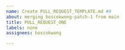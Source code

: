```yaml
---
name: Create PULL_REQUEST_TEMPLATE.md #9
about: merging boscokwong-patch-1 from main
title: PULL_REQUEST_ONE
labels: none
assignees: boscokwong

---
```


